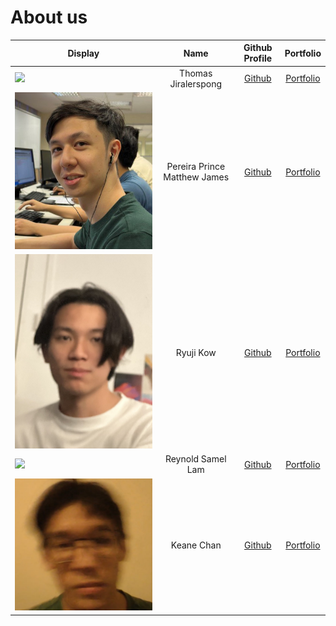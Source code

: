 # About us

| Display                                                                                                                            |             Name             |              Github Profile              |                Portfolio                |
| ---------------------------------------------------------------------------------------------------------------------------------- | :--------------------------: | :--------------------------------------: | :-------------------------------------: |
| ![](https://via.placeholder.com/100.png?text=Photo)                                                                                |     Thomas Jiralerspong      | [Github](https://github.com/superkaiba)  | [Portfolio](team/superkaiba.md) |
| ![](/docs/team/profilePictures/PrincePicture.jpg) | Pereira Prince Matthew James |  [Github](https://github.com/Magmanat)   |   [Portfolio](team/magmanat.md)    |
| ![](/docs/team/profilePictures/cs2113photo.jpg)                                                                                                                        |          Ryuji Kow           |  [Github](https://github.com/Ryujikjs)   |      [Portfolio](team/ryujikjs.md)      |
| ![](https://bit.ly/416rVBm)                                                                                                                       |      Reynold Samel Lam       | [Github](https://github.com/Reynold-SL)  |     [Portfolio](team/reynold-sl.md)     |
| ![](/docs/team/profilePictures/cs2113ProfilePicture.jpg)                                                                                                                       |          Keane Chan          | [Github](https://github.com/typingpanda) |     [Portfolio](team/typingpanda.md)      |
